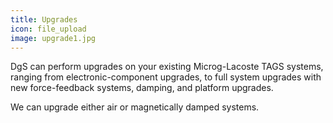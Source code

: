 ```yaml
---
title: Upgrades
icon: file_upload
image: upgrade1.jpg
---
```

DgS can perform upgrades on your existing Microg-Lacoste TAGS systems, ranging from electronic-component upgrades,
to full system upgrades with new force-feedback systems, damping, and platform upgrades.

We can upgrade either air or magnetically damped systems.

